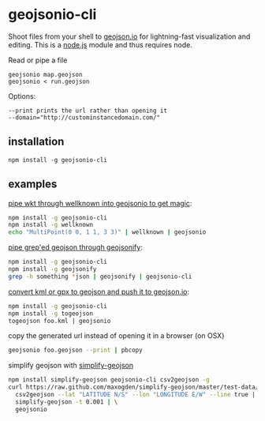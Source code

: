 # geojsonio-cli

Shoot files from your shell to [geojson.io](http://geojson.io/) for lightning-fast
visualization and editing. This is a [node.js](http://nodejs.org) module and thus requires
node.

Read or pipe a file

    geojsonio map.geojson
    geojsonio < run.geojson

Options:

    --print prints the url rather than opening it
    --domain="http://custominstancedomain.com/"

## installation

    npm install -g geojsonio-cli

## examples

[pipe wkt through wellknown into geojsonio to get magic](https://github.com/mapbox/wellknown):

```sh
npm install -g geojsonio-cli
npm install -g wellknown
echo "MultiPoint(0 0, 1 1, 3 3)" | wellknown | geojsonio
```

[pipe grep'ed geojson through geojsonify](https://github.com/blackmad/geojsonify):

```sh
npm install -g geojsonio-cli
npm install -g geojsonify
grep -h something *json | geojsonify | geojsonio-cli
```

[convert kml or gpx to geojson and push it to geojson.io](https://github.com/mapbox/togeojson):

```sh
npm install -g geojsonio-cli
npm install -g togeojson
togeojson foo.kml | geojsonio
```

copy the generated url instead of opening it in a browser (on OSX)

```sh
geojsonio foo.geojson --print | pbcopy
```

simplify geojson with [simplify-geojson](https://github.com/maxogden/simplify-geojson)

```sh
npm install simplify-geojson geojsonio-cli csv2geojson -g
curl https://raw.github.com/maxogden/simplify-geojson/master/test-data/oakland-route.csv | \
  csv2geojson --lat "LATITUDE N/S" --lon "LONGITUDE E/W" --line true | \
  simplify-geojson -t 0.001 | \
  geojsonio
```

